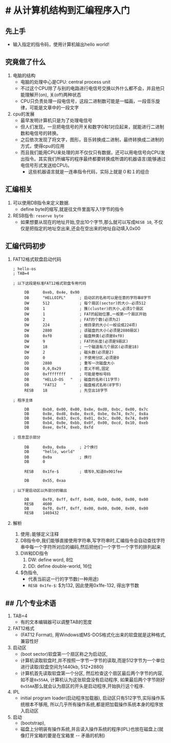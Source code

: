 # # 从计算机结构到汇编程序入门

## 先上手

* 输入指定的指令码，使用计算机输出hello world!

## 究竟做了什么

1. 电脑的结构
   * 电脑的处理中心是CPU: central process unit
   *  不过这个CPU除了与别的电路进行电信号交换以外什么都不会，并且他只能理解开(on), 关(off)两种状态
   * CPU只负责处理一段电信号，这段二进制数可能是一幅画，一段音乐旋律，可能是文章中的一段文字
2. cpu的发展
   * 最早发明计算机只是为了处理电信号
   * 但人们发现，一旦把电信号的开关和数字0和1对应起来，就能进行二进制数和电信号的转换。
   * 之后依次发现了将文字，图形，音乐转换成二进制，最终转换成二进制的方式，使得cpu的应用
   * 而且我们能用CPU来处理的并不仅仅只有数据，还可以用电信号向CPU发出指令。其实我们所编写的程序最终都要转换成所谓的机器语言(能够通过电信号形式发送给CPU)。
     * 这些机器语言就是一连串指令代码，实际上就是０和１的组合

## 汇编相关

1. 可以使用DB指令来定义数据.
   * define byte的缩写,就是往文件里面写入1字节的指令
2. RESB指令: `reserve byte`
   * 如果想要从现在的地址开始,空出10个字节,那么就可以写成`RESB 10`, 不仅仅是把指定的地址空出来,还会在空出来的地址自动填入0x00

## 汇编代码初步

1. FAT12格式软盘启动代码

   ```
   ; hello-os
   ; TAB=4
   
   ; 以下这段是标准FAT12格式软盘专用代码
   
   		DB		0xeb, 0x4e, 0x90
   		DB		"HELLOIPL"		; 启动区的名称可以是任意的字符串8字节
   		DW		512				; 每个扇区(sector)的大小-必须512
   		DB		1				; 簇(cluster)的大小,必须1个扇区
   		DW		1				; FAT的起始位置,一般第一个扇区开始
   		DB		2				; FAT的个数(必须为2)
   		DW		224				; 根目录的大小(一般设成224项)
   		DW		2880			; 该磁盘的大小(必须是2880扇区)
   		DB		0xf0			; 磁盘种类(必须是0xf0)
   		DW		9				; FAT的长度(必须是9扇区)
   		DW		18				; 一个磁道有几个扇区(必须是18)
   		DW		2				; 磁头数(必须是2)
   		DD		0				; 不使用分区,必须是0
   		DD		2880			; 重写一次磁盘大小
   		DB		0,0,0x29		; 意义不明,固定
   		DD		0xffffffff		; 可能是卷标号码
   		DB		"HELLO-OS   "	; 磁盘的名称(11字节)
   		DB		"FAT12   "		; 磁盘格式名称(8字节)
   		RESB	18				; 先空出18字节
   
   ; 程序主体
   
   		DB		0xb8, 0x00, 0x00, 0x8e, 0xd0, 0xbc, 0x00, 0x7c
   		DB		0x8e, 0xd8, 0x8e, 0xc0, 0xbe, 0x74, 0x7c, 0x8a
   		DB		0x04, 0x83, 0xc6, 0x01, 0x3c, 0x00, 0x74, 0x09
   		DB		0xb4, 0x0e, 0xbb, 0x0f, 0x00, 0xcd, 0x10, 0xeb
   		DB		0xee, 0xf4, 0xeb, 0xfd
   
   ; 信息显示部分
   
   		DB		0x0a, 0x0a		; 2个换行
   		DB		"hello, world"
   		DB		0x0a			; 换行
   		DB		0
   
   		RESB	0x1fe-$			; 填写0,知道0x001fee
   
   		DB		0x55, 0xaa
   
   ; 以下是启动区以外部分的输出
   
   		DB		0xf0, 0xff, 0xff, 0x00, 0x00, 0x00, 0x00, 0x00
   		RESB	4600
   		DB		0xf0, 0xff, 0xff, 0x00, 0x00, 0x00, 0x00, 0x00
   		RESB	1469432
   
   ```

2. 解析
   1. 使用`;`能够定义注释
   2. DB指令中,我们能够直接使用字符串,写字符串时,汇编指令会自动查找字符串中每一个字符所对应的编码,然后把他们一个字节一个字节的排列起来
   3. DW和DD指令
      1. DW: define word, 8位
      2. DD: define double-world, 16位
   4. $伪指令,
      * 代表当前这一行的字节数(一种用途)
      * `RESB 0x1fe-$`: $为132, 因此使用0x1fe-132, 得出字节数

## ## 几个专业术语

1. TAB=4
   * 有的文本编辑器可以调整TAB的宽度
2. FAT12格式
   * (FAT12 Format), 用Windows或MS-DOS格式化出来的软盘就是这种格式,兼容性好
3. 启动区
   * (boot sector)软盘第一个扇区称之为启动区,
   * 计算机读取软盘时,并不按照一字节一字节的读取,而是512字节为一个单位进行读取(软盘空间为1440kb, 512*2880)
   * 计算机首先读取软盘第一个分区, 然后检查这个扇区最后两个字节的内容,如不是`0x55AA`, 计算机认为这张软盘没有启动程序, 如果最后两个字节刚好`0x55AA`那么就会认为扇区的开头是启动程序,开始执行这个程序.
4. IPL
   * initial program loader(启动程序加载器), 启动区只有512字节,实际操作系统根本不够用, 所以几乎所有操作系统,都是把加载操作系统本身的程序放入启动区
5. 启动
   * (bootstrap), 
   * 磁盘上分明装有操作系统,并且读入操作系统的程序(IPL)也放在磁盘上(就像打开宝箱的要是在宝箱里 -- 矛盾的机制)